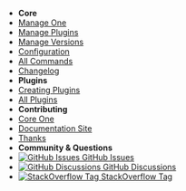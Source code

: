 <!-- _sidebar.md -->

- **Core**
- [Manage One](en/core-manage-One)
- [Manage Plugins](en/core-manage-plugins)
- [Manage Versions](en/core-manage-versions)
- [Configuration](en/core-configuration)
- [All Commands](en/core-commands)
- [Changelog](en/changelog) <!-- pulls in changelog from repo -->
- **Plugins**
- [Creating Plugins](en/plugins-create)
- [All Plugins](en/plugins-all) <!-- pulls in One-vm/One-plugins readme -->
- **Contributing**
- [Core One](en/contributing-core-One)
- [Documentation Site](en/contributing-doc-site)
- [Thanks](en/thanks)
- **Community & Questions**
- [![GitHub Issues](https://icongr.am/simple/github.svg?color=808080&size=16) GitHub Issues](https://github.com/One-Language/One/issues)
- [![GitHub Discussions](https://icongr.am/simple/github.svg?color=808080&size=16) GitHub Discussions](https://github.com/One-Language/One/discussions)
- [![StackOverflow Tag](https://icongr.am/fontawesome/stack-overflow.svg?size=16&color=808080) StackOverflow Tag](https://stackoverflow.com/questions/tagged/one-language)

